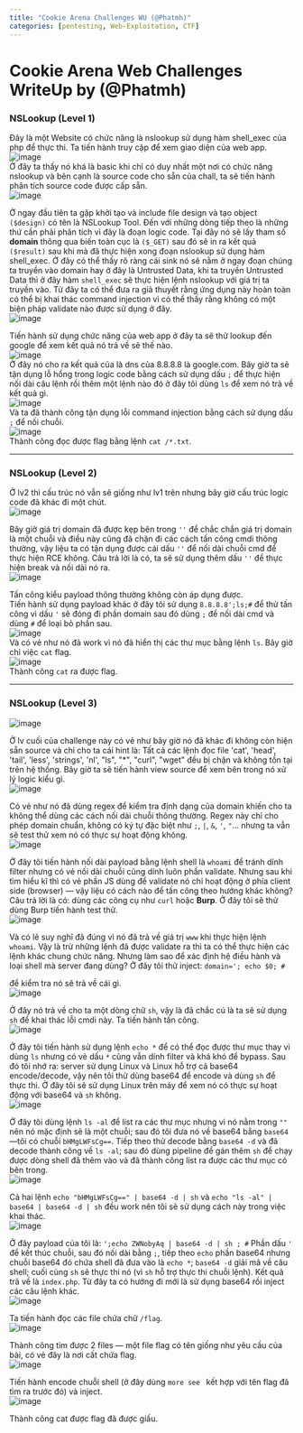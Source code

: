 ```yaml
---
title: "Cookie Arena Challenges WU (@Phatmh)"
categories: [pentesting, Web-Exploitation, CTF]
---
```


# Cookie Arena Web Challenges WriteUp by (@Phatmh)

### NSLookup (Level 1)
Đây là một Website có chức năng là nslookup sử dụng hàm shell_exec của php để thực thi. Ta tiến hành truy cập để xem giao diện của web app.  
![image](https://hackmd.io/_uploads/SJGVV2iSgg.png)  
Ở đây ta thấy nó khá là basic khi chỉ có duy nhất một nơi có chức năng nslookup và bên cạnh là source code cho sẵn của chall, ta sẽ tiến hành phân tích source code được cấp sẵn.  
![image](https://hackmd.io/_uploads/H1wz8niHel.png)

Ở ngay đầu tiên ta gặp khởi tạo và include file design và tạo object `($design)` có tên là NSLookup Tool. Đến với những dòng tiếp theo là những thứ cần phải phân tích vì đây là đoạn logic code. Tại đây nó sẽ lấy tham số **domain** thông qua biến toàn cục là `($_GET)` sau đó sẽ in ra kết quả `($result)` sau khi mà đã thực hiện xong đoạn nslookup sử dụng hàm shell_exec. Ở đây có thể thấy rõ ràng cái sink nó sẽ nằm ở ngay đoạn chúng ta truyền vào domain hay ở đây là Untrusted Data, khi ta truyền Untrusted Data thì ở đây hàm `shell_exec` sẽ thực hiện lệnh nslookup với giá trị ta truyền vào. Từ đây ta có thể đưa ra giả thuyết rằng ứng dụng này hoàn toàn có thể bị khai thác command injection vì có thể thấy rằng không có một biện pháp validate nào được sử dụng ở đây.  
![image](https://hackmd.io/_uploads/HJYweTjreg.png)

Tiến hành sử dụng chức năng của web app ở đây ta sẽ thử lookup đến google để xem kết quả nó trả về sẽ thế nào.  
![image](https://hackmd.io/_uploads/SJdcgaiHee.png)  
Ở đây nó cho ra kết quả của là dns của 8.8.8.8 là google.com. Bây giờ ta sẽ tận dụng lỗ hổng trong logic code bằng cách sử dụng dấu `;` để thực hiện nối dài câu lệnh rồi thêm một lệnh nào đó ở đây tôi dùng `ls` để xem nó trả về kết quả gì.  
![image](https://hackmd.io/_uploads/HJaGWpsSge.png)  
Và ta đã thành công tận dụng lỗi command injection bằng cách sử dụng dấu `;` để nối chuỗi.  
![image](https://hackmd.io/_uploads/rk8IWasHex.png)  
Thành công đọc được flag bằng lệnh `cat /*.txt`.

---

### NSLookup (Level 2)
Ở lv2 thì cấu trúc nó vẫn sẽ giống như lv1 trên nhưng bây giờ cấu trúc logic code đã khác đi một chút.  
![image](https://hackmd.io/_uploads/HJini0nBlg.png)

Bây giờ giá trị domain đã được kẹp bên trong `''` để chắc chắn giá trị domain là một chuỗi và điều này cũng đã chặn đi các cách tấn công cmdi thông thường, vậy liệu ta có tận dụng được cái dấu `''` để nối dài chuỗi cmd để thực hiện RCE không. Câu trả lời là có, ta sẽ sử dụng thêm dấu `''` để thực hiện break và nối dài nó ra.  
![image](https://hackmd.io/_uploads/Hkrth03Heg.png)

Tấn công kiểu payload thông thường không còn áp dụng được.  
Tiến hành sử dụng payload khác ở đây tôi sử dụng `8.8.8.8';ls;#` để thử tấn công vì dấu `'` sẽ đóng đi phần domain sau đó dùng `;` để nối dài cmd và dùng `#` để loại bỏ phần sau.  
![image](https://hackmd.io/_uploads/SJZmRC2Bgl.png)  
Và có vẻ như nó đã work vì nó đã hiển thị các thư mục bằng lệnh `ls`. Bây giờ chỉ việc `cat` flag.  
![image](https://hackmd.io/_uploads/By2FAR2Sle.png)  
Thành công `cat` ra được flag.

---

### NSLookup (Level 3)
![image](https://hackmd.io/_uploads/B17u2JpHle.png)

Ở lv cuối của challenge này có vẻ như bây giờ nó đã khác đi không còn hiện sẵn source và chỉ cho ta cái hint là: Tất cả các lệnh đọc file 'cat', 'head', 'tail', 'less', 'strings', 'nl', "ls", "*", "curl", "wget" đều bị chặn và không tồn tại trên hệ thống. Bây giờ ta sẽ tiến hành view source để xem bên trong nó xử lý logic kiểu gì.  
![image](https://hackmd.io/_uploads/HJ0zTJTHgx.png)

Có vẻ như nó đã dùng regex để kiểm tra định dạng của domain khiến cho ta không thể dùng các cách nối dài chuỗi thông thường. Regex này chỉ cho phép domain chuẩn, không có ký tự đặc biệt như `;`, `|`, `&`, `'`, `"`... nhưng ta vẫn sẽ test thử xem nó có thực sự hoạt động không.  
![image](https://hackmd.io/_uploads/Hk7j6kTBlx.png)

Ở đây tôi tiến hành nối dài payload bằng lệnh shell là `whoami` để tránh dính filter nhưng có vẻ nối dài chuỗi cũng dính luôn phần validate. Nhưng sau khi tìm hiểu kĩ thì có vẻ phần JS dùng để validate nó chỉ hoạt động ở phía client side (browser) — vậy liệu có cách nào để tấn công theo hướng khác không? Câu trả lời là có: dùng các công cụ như `curl` hoặc **Burp**. Ở đây tôi sẽ thử dùng Burp tiến hành test thử.  
![image](https://hackmd.io/_uploads/BkyN01pBgg.png)

Và có lẽ suy nghĩ đã đúng vì nó đã trả về giá trị `www` khi thực hiện lệnh `whoami`. Vậy là trừ những lệnh đã được validate ra thì ta có thể thực hiện các lệnh khác chung chức năng. Nhưng làm sao để xác định hệ điều hành và loại shell mà server đang dùng? Ở đây tôi thử inject:
`domain='; echo $0; #`

để kiểm tra nó sẽ trả về cái gì.  
![image](https://hackmd.io/_uploads/ryOq_r6rll.png)

Ở đây nó trả về cho ta một dòng chữ `sh`, vậy là đã chắc cú là ta sẽ sử dụng `sh` để khai thác lỗi cmdi này. Ta tiến hành tấn công.  
![image](https://hackmd.io/_uploads/Sk1rKB6Hxl.png)

Ở đây tôi tiến hành sử dụng lệnh `echo *` để có thể đọc được thư mục thay vì dùng `ls` nhưng có vẻ dấu `*` cũng vẫn dính filter và khá khó để bypass. Sau đó tôi nhớ ra: server sử dụng Linux và Linux hỗ trợ cả base64 encode/decode, vậy nên tôi thử dùng base64 để encode và dùng `sh` để thực thi. Ở đây tôi sẽ sử dụng Linux trên máy để xem nó có thực sự hoạt động với base64 và `sh` không.  
![image](https://hackmd.io/_uploads/BkUNQU6Sle.png)

Ở đây tôi dùng lệnh `ls -al` để list ra các thư mục nhưng vì nó nằm trong `""` nên nó mặc định sẽ là một chuỗi; sau đó tôi đưa nó về base64 bằng `base64`—tôi có chuỗi `bHMgLWFsCg==`. Tiếp theo thử decode bằng `base64 -d` và đã decode thành công về `ls -al`; sau đó dùng pipeline để gán thêm `sh` để chạy được dòng shell đã thêm vào và đã thành công list ra được các thư mục có bên trong.  
![image](https://hackmd.io/_uploads/rkglNUpBeg.png)

Cả hai lệnh `echo "bHMgLWFsCg==" | base64 -d | sh` và `echo "ls -al" | base64 | base64 -d | sh` đều work nên tôi sẽ sử dụng cách này trong việc khai thác.  
![image](https://hackmd.io/_uploads/HyzS9BpBgl.png)

Ở đây payload của tôi là:
`';echo ZWNobyAq | base64 -d | sh ; #`
Phần dấu `'` để kết thúc chuỗi, sau đó nối dài bằng `;`, tiếp theo `echo` phần base64 nhưng chuỗi base64 đó chứa shell đã đưa vào là `echo *`; `base64 -d` giải mã về câu shell; cuối cùng `sh` sẽ thực thi nó (vì `sh` hỗ trợ thực thi chuỗi lệnh). Kết quả trả về là `index.php`. Từ đây ta có hướng đi mới là sử dụng base64 rồi inject các câu lệnh khác.  
![image](https://hackmd.io/_uploads/B1-corpBgx.png)

Ta tiến hành đọc các file chứa chữ `/flag`.  
![image](https://hackmd.io/_uploads/S13Tsrarxx.png)

Thành công tìm được 2 files — một file flag có tên giống như yêu cầu của bài, có vẻ đây là nơi cất chứa flag.  
![image](https://hackmd.io/_uploads/r1PN2H6rxg.png)

Tiến hành encode chuỗi shell (ở đây dùng `more see ` kết hợp với tên flag đã tìm ra trước đó) và inject.  
![image](https://hackmd.io/_uploads/B1Bw2HaSlx.png)

Thành công cat được flag đã được giấu.

